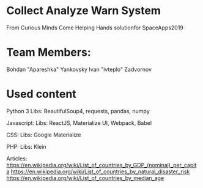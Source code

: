 # Collect Analyze Warn System
From Curious Minds Come Helping Hands solutionfor SpaceApps2019

# Team Members:
Bohdan "Apareshka" Yankovsky 
Ivan "ivteplo" Zadvornov 

# Used content
Python 3 
Libs: BeautifulSoup4, requests, pandas, numpy 

Javascript:
Libs: ReactJS, Materialize UI, Webpack, Babel

CSS:
Libs: Google Materialize

PHP:
Libs: Klein

Articles:  
https://en.wikipedia.org/wiki/List_of_countries_by_GDP_(nominal)_per_capita 
https://en.wikipedia.org/wiki/List_of_countries_by_natural_disaster_risk 
https://en.wikipedia.org/wiki/List_of_countries_by_median_age 
